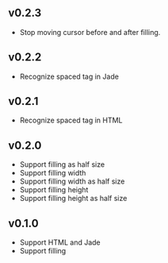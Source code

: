 ## v0.2.3

* Stop moving cursor before and after filling.

## v0.2.2

* Recognize spaced tag in Jade

## v0.2.1

* Recognize spaced tag in HTML

## v0.2.0
* Support filling as half size
* Support filling width
* Support filling width as half size
* Support filling height
* Support filling height as half size

## v0.1.0
* Support HTML and Jade
* Support filling
